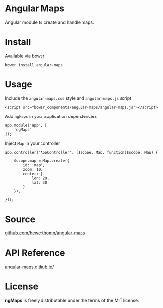 # Angular Maps

Angular module to create and handle maps.


# Install

Available via [bower](http://bower.io/)

	bower install angular-maps


# Usage

Include the `angular-maps.css` style and `angular-maps.js` script

	<script src="bower_components/angular-maps/angular-maps.js"></script>

Add `ngMaps` in your application dependencies

	app.module('app', [
		'ngMaps'
	]);

Inject `Map` in your controller

	app.controller('AppController', [$scope, Map, function($scope, Map) {

		$scope.map = Map.create({
			id: 'map',
			zoom: 10,
			center: {
				lon: 20,
				lat: 30
			}
		});

	}]);

# Source

[github.com/hewerthomn/angular-maps](http://github.com/hewerthomn/angular-maps)

# API Reference

[angular-maps.github.io/](http://angular-maps.github.io)

# License

**ngMaps** is freely distributable under the terms of the MIT license.
